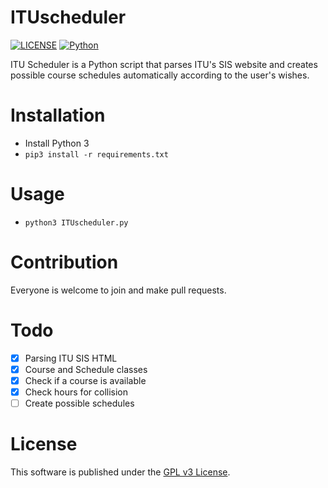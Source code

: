 # ITUscheduler
[![LICENSE](https://img.shields.io/badge/license-GPLv3-blue.svg)](LICENSE) [![Python](https://img.shields.io/badge/language-python3-blue.svg)](#)

ITU Scheduler is a Python script that parses ITU's SIS website and creates possible course schedules automatically according to the user's wishes.

# Installation
- Install Python 3
- `pip3 install -r requirements.txt`

# Usage
- `python3 ITUscheduler.py`

# Contribution
Everyone is welcome to join and make pull requests.

# Todo
- [x] Parsing ITU SIS HTML
- [x] Course and Schedule classes
- [x] Check if a course is available
- [x] Check hours for collision
- [ ] Create possible schedules

# License
This software is published under the [GPL v3 License](LICENSE).
